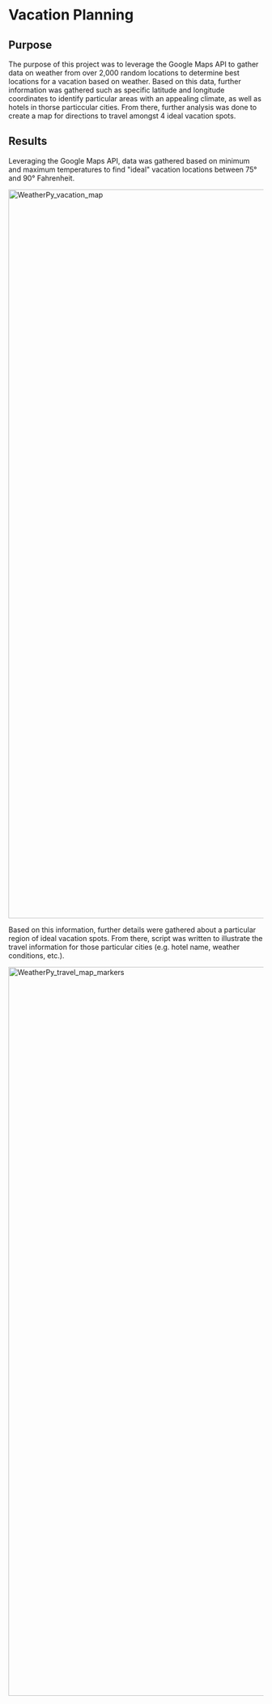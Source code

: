 # Vacation Planning

## **Purpose**

The purpose of this project was to leverage the Google Maps API to gather data on weather from over 2,000 random locations to determine best locations for a vacation based on weather. Based on this data, further information was gathered such as specific latitude and longitude coordinates to identify particular areas with an appealing climate, as well as hotels in thorse particcular cities. From there, further analysis was done to create a map for directions to travel amongst 4 ideal vacation spots. 


##  **Results**

Leveraging the Google Maps API, data was gathered based on minimum and maximum temperatures to find "ideal" vacation locations between 75° and 90° Fahrenheit.

<img width="1440" alt="WeatherPy_vacation_map" src="https://user-images.githubusercontent.com/87885677/136675860-6a6338f9-fec3-479b-a4b9-b84d81a62432.png">

<br>

Based on this information, further details were gathered about a particular region of ideal vacation spots. From there, script was written to illustrate the travel information for those particular cities (e.g. hotel name, weather conditions, etc.).

<img width="1440" alt="WeatherPy_travel_map_markers" src="https://user-images.githubusercontent.com/87885677/136675862-64cd5666-12c8-486d-b186-0d858a45f51a.png">
